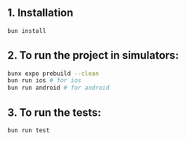 ## 1. Installation

```bash
bun install
```

## 2. To run the project in simulators:
```bash
bunx expo prebuild --clean
bun run ios # for ios
bun run android # for android
```

## 3. To run the tests:

```bash
bun run test 
```

